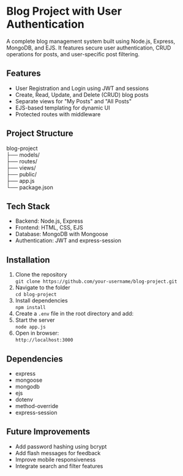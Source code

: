 # Blog Project with User Authentication

A complete blog management system built using Node.js, Express, MongoDB, and EJS. It features secure user authentication, CRUD operations for posts, and user-specific post filtering.

## Features

- User Registration and Login using JWT and sessions
- Create, Read, Update, and Delete (CRUD) blog posts
- Separate views for "My Posts" and "All Posts"
- EJS-based templating for dynamic UI
- Protected routes with middleware

## Project Structure

blog-project  
├── models/  
├── routes/  
├── views/  
├── public/  
├── app.js  
└── package.json  

## Tech Stack

- Backend: Node.js, Express
- Frontend: HTML, CSS, EJS
- Database: MongoDB with Mongoose
- Authentication: JWT and express-session

## Installation

1. Clone the repository  
   `git clone https://github.com/your-username/blog-project.git`  
2. Navigate to the folder  
   `cd blog-project`  
3. Install dependencies  
   `npm install`  
4. Create a `.env` file in the root directory and add:
5. Start the server  
   `node app.js`  
6. Open in browser:  
   `http://localhost:3000`

## Dependencies

- express  
- mongoose  
- mongodb  
- ejs  
- dotenv  
- method-override  
- express-session  

## Future Improvements

- Add password hashing using bcrypt
- Add flash messages for feedback
- Improve mobile responsiveness
- Integrate search and filter features
